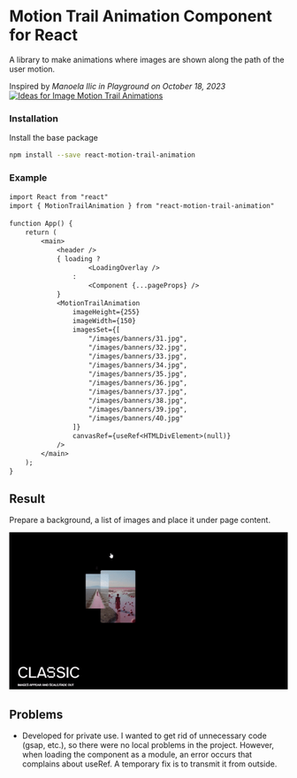 # Motion Trail Animation Component for React

A library to make animations where images are shown along the path of the user motion.

Inspired by *Manoela Ilic in Playground on October 18, 2023*
[![Ideas for Image Motion Trail Animations](https://codrops-1f606.kxcdn.com/codrops/wp-content/uploads/2023/10/classic.2023-10-18-11_16_37-1.gif?x45784)](https://tympanus.net/codrops/2023/10/18/ideas-for-image-motion-trail-animations/)

### Installation

Install the base package

```sh
npm install --save react-motion-trail-animation
```

### Example

```tsx
import React from "react"
import { MotionTrailAnimation } from "react-motion-trail-animation"

function App() {
    return (
        <main>
            <header />
            { loading ? 
                    <LoadingOverlay />
                : 
                    <Component {...pageProps} />
            }
            <MotionTrailAnimation
                imageHeight={255}
                imageWidth={150}
                imagesSet={[
                    "/images/banners/31.jpg",
                    "/images/banners/32.jpg",
                    "/images/banners/33.jpg",
                    "/images/banners/34.jpg",
                    "/images/banners/35.jpg",
                    "/images/banners/36.jpg",
                    "/images/banners/37.jpg",
                    "/images/banners/38.jpg",
                    "/images/banners/39.jpg",
                    "/images/banners/40.jpg"
                ]}
                canvasRef={useRef<HTMLDivElement>(null)}
            />
        </main>
    );
}
```

## Result

Prepare a background, a list of images and place it under page content.

![Motion Trail Animations](./assets/result.gif)

## Problems

- Developed for private use. I wanted to get rid of unnecessary code (gsap, etc.), so there were no local problems in the project. However, when loading the component as a module, an error occurs that complains about useRef. A temporary fix is to transmit it from outside.
